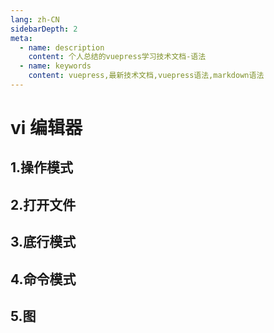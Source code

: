 ```yaml
---
lang: zh-CN
sidebarDepth: 2
meta:
  - name: description
    content: 个人总结的vuepress学习技术文档-语法
  - name: keywords
    content: vuepress,最新技术文档,vuepress语法,markdown语法
---
```


# vi 编辑器

## 1.操作模式

## 2.打开文件

## 3.底行模式

## 4.命令模式

## 5.图
